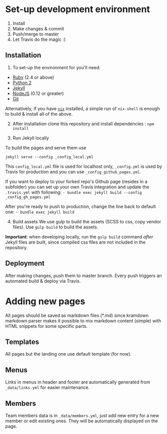 
# Set-up development environment

1. Install
2. Make changes & commit
3. Push/merge to master
4. Let Travis do the magic :)

## Installation

1. To set-up the environment for you'll need:

- [Ruby](https://www.ruby-lang.org/en/downloads/) (2.4 or above)
- [Python 2](https://www.python.org/downloads/)
- [Jekyll](https://jekyllrb.com/)
- [NodeJS](https://nodejs.org/en/) (0.12 or greater)
- [Git](https://git-scm.com/)

Alternatively, if you have [`nix`](https://nixos.org/nix/) installed, a simple run of `nix-shell` is enough to build & install all of the above.

2. After installation clone this repository and install dependencies :
```npm install```

3. Run Jekyll locally

To build the pages and serve them use

```jekyll serve --config _config_local.yml```

This `config_local.yml` file is used for localhost only, `_config.yml` is used by Travis for production and you can use `_config_github_pages.yml`.

If you want to deploy to your forked repo's Github page (resides in a subfolder) you can set up your own Travis integration and update the `.travis.yml` with following:
```- bundle exec jekyll build --config _config_gh_pages.yml```

After you're ready to push to production, change the line back to default one:
```- bundle exec jekyll build```

4. Build assets
We use gulp to build the assets (SCSS to css, copy vendor files).
Use `gulp build` to build the assets.

**Important**: when developing locally, run the `gulp build` command *after* Jekyll files are built, since compiled css files are not included in the repository.


## Deployment
After making changes, push them to master branch. Every push triggers an automated build & deploy via Travis.

# Adding new pages
All pages should be saved as markdown files (*.md) since kramdown markdown parser makes it possible to mix markdown content (simple) with HTML snippets for some specific parts.

## Templates
All pages but the landing one use default template (for now).

## Menus
Links in menus in header and footer are automatically generated from `_data/links.yml` for easier maintenance.

## Members
Team members data is in `_data/members.yml`, just add new entry for a new member or edit existing ones. They will be automatically displayed on the page.
